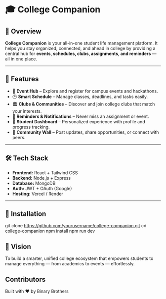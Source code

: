 # 🎓 College Companion

## 📖 Overview
**College Companion** is your all-in-one student life management platform. It helps you stay organized, connected, and ahead in college by providing a central hub for **events, schedules, clubs, assignments, and reminders** — all in one place.

---

## 🚀 Features
- 📅 **Event Hub** – Explore and register for campus events and hackathons.
- 🕒 **Smart Schedule** – Manage classes, deadlines, and tasks easily.
- 🏛️ **Clubs & Communities** – Discover and join college clubs that match your interests.
- 🔔 **Reminders & Notifications** – Never miss an assignment or event.
- 👤 **Student Dashboard** – Personalized experience with profile and progress tracking.
- 💬 **Community Wall** – Post updates, share opportunities, or connect with peers.

---

## 🛠️ Tech Stack
- **Frontend:** React + Tailwind CSS  
- **Backend:** Node.js + Express  
- **Database:** MongoDB  
- **Auth:** JWT + OAuth (Google)  
- **Hosting:** Vercel / Render  

---

## 🧩 Installation
git clone https://github.com/yourusername/college-companion.git
cd college-companion
npm install
npm run dev

## 🎯 Vision
To build a smarter, unified college ecosystem that empowers students to manage everything — from academics to events — effortlessly.

## Contributors

Built with ❤️ by Binary Brothers
